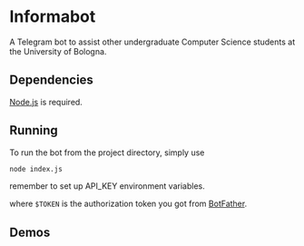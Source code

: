 # Informabot 

A Telegram bot to assist other undergraduate Computer Science students at the
University of Bologna.

## Dependencies

[Node.js](https://www.nodejs.dev) is required.

## Running

To run the bot from the project directory, simply use

```bash
node index.js
```
remember to set up API_KEY environment variables.

where `$TOKEN` is the authorization token you got from
[BotFather](https://core.telegram.org/bots#6-botfather).

## Demos

